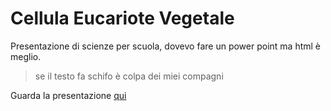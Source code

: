 # Cellula Eucariote Vegetale
Presentazione di scienze per scuola, dovevo fare un power point ma html è meglio.
> se il testo fa schifo è colpa dei miei compagni

Guarda la presentazione [qui](https://seba.gq/cellula)
